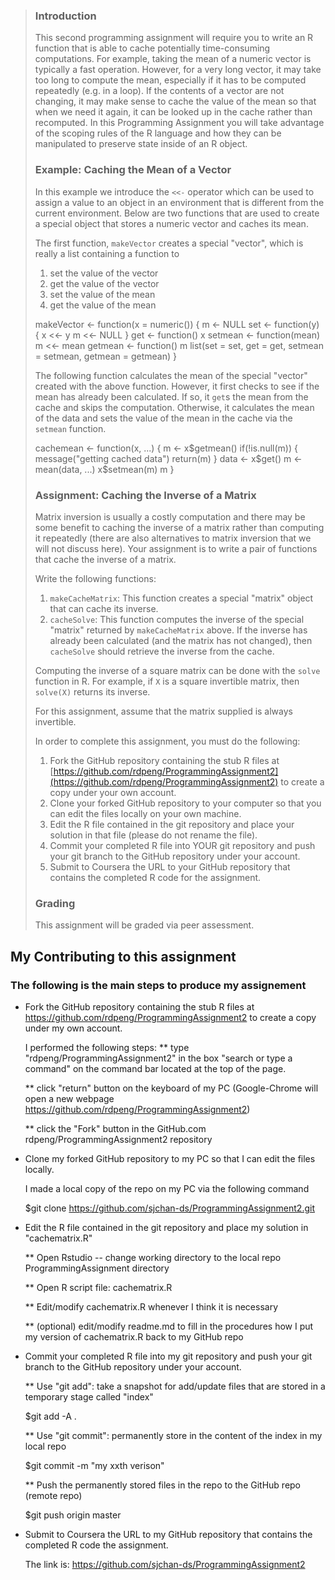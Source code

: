 >### Introduction
>
>This second programming assignment will require you to write an R
>function that is able to cache potentially time-consuming computations.
>For example, taking the mean of a numeric vector is typically a fast
>operation. However, for a very long vector, it may take too long to
>compute the mean, especially if it has to be computed repeatedly (e.g.
>in a loop). If the contents of a vector are not changing, it may make
>sense to cache the value of the mean so that when we need it again, it
>can be looked up in the cache rather than recomputed. In this
>Programming Assignment you will take advantage of the scoping rules of
>the R language and how they can be manipulated to preserve state inside
>of an R object.
>
>### Example: Caching the Mean of a Vector
>
>In this example we introduce the `<<-` operator which can be used to
>assign a value to an object in an environment that is different from the
>current environment. Below are two functions that are used to create a
>special object that stores a numeric vector and caches its mean.
>
>The first function, `makeVector` creates a special "vector", which is
>really a list containing a function to
>
>1.  set the value of the vector
>2.  get the value of the vector
>3.  set the value of the mean
>4.  get the value of the mean
>
> <!-- -->
>
>    makeVector <- function(x = numeric()) {
>            m <- NULL
>            set <- function(y) {
>                    x <<- y
>                    m <<- NULL
>            }
>            get <- function() x
>            setmean <- function(mean) m <<- mean
>            getmean <- function() m
>            list(set = set, get = get,
>                 setmean = setmean,
>                 getmean = getmean)
>    }
>
>The following function calculates the mean of the special "vector"
>created with the above function. However, it first checks to see if the
>mean has already been calculated. If so, it `get`s the mean from the
>cache and skips the computation. Otherwise, it calculates the mean of
>the data and sets the value of the mean in the cache via the `setmean`
>function.
>
>    cachemean <- function(x, ...) {
>            m <- x$getmean()
>            if(!is.null(m)) {
>                    message("getting cached data")
>                    return(m)
>            }
>            data <- x$get()
>            m <- mean(data, ...)
>            x$setmean(m)
>            m
>    }
>
>### Assignment: Caching the Inverse of a Matrix
>
>Matrix inversion is usually a costly computation and there may be some
>benefit to caching the inverse of a matrix rather than computing it
>repeatedly (there are also alternatives to matrix inversion that we will
>not discuss here). Your assignment is to write a pair of functions that
>cache the inverse of a matrix.
>
>Write the following functions:
>
>1.  `makeCacheMatrix`: This function creates a special "matrix" object
>    that can cache its inverse.
>2.  `cacheSolve`: This function computes the inverse of the special
>    "matrix" returned by `makeCacheMatrix` above. If the inverse has
>    already been calculated (and the matrix has not changed), then
>    `cacheSolve` should retrieve the inverse from the cache.
>
>Computing the inverse of a square matrix can be done with the `solve`
>function in R. For example, if `X` is a square invertible matrix, then
>`solve(X)` returns its inverse.
>
>For this assignment, assume that the matrix supplied is always
>invertible.
>
>In order to complete this assignment, you must do the following:
>
>1.  Fork the GitHub repository containing the stub R files at
>    [https://github.com/rdpeng/ProgrammingAssignment2](https://github.com/rdpeng/ProgrammingAssignment2)
>    to create a copy under your own account.
>2.  Clone your forked GitHub repository to your computer so that you can
>    edit the files locally on your own machine.
>3.  Edit the R file contained in the git repository and place your
>    solution in that file (please do not rename the file).
>4.  Commit your completed R file into YOUR git repository and push your
>    git branch to the GitHub repository under your account.
>5.  Submit to Coursera the URL to your GitHub repository that contains
>    the completed R code for the assignment.
>
>### Grading
>
>This assignment will be graded via peer assessment.
>

## My Contributing to this assignment

### The following is the main steps to produce my assignement

* Fork the GitHub repository containing the stub R files at
   https://github.com/rdpeng/ProgrammingAssignment2 to create a copy under my own account.
  
   I performed the following steps:
   ** type "rdpeng/ProgrammingAssignment2" in the box "search or type a command" on the 
     command bar located at the top of the page.
   
   ** click "return" button on the keyboard of my PC
     (Google-Chrome will open a new webpage https://github.com/rdpeng/ProgrammingAssignment2)
     
   ** click the "Fork" button in the GitHub.com rdpeng/ProgrammingAssignment2 repository
  

*  Clone my forked GitHub repository to my PC so that I can edit the files locally.

   I made a local copy of the repo on my PC via the following command 
  
     $git clone https://github.com/sjchan-ds/ProgrammingAssignment2.git
     

* Edit the R file contained in the git repository and place my solution in  "cachematrix.R"

  ** Open Rstudio -- change working directory to the local repo ProgrammingAssignment directory
 
  ** Open R script file: cachematrix.R
 
  ** Edit/modify cachematrix.R  whenever I think it is necessary
 
  ** (optional) edit/modify readme.md to fill in the procedures how I put my version of 
   cachematrix.R back to my GitHub repo
 

* Commit your completed R file into my git repository and push your git branch to 
the GitHub repository under your account.

  ** Use "git add": take a snapshot for add/update files that are stored in a temporary stage 
   called "index"
   
     $git add -A . 
     
  ** Use "git commit": permanently store in the content of the index in my local repo
 
     $git commit -m "my xxth verison"   
   
  ** Push the permanently stored files in the repo to the GitHub repo (remote repo)
 
     $git push origin master
     

* Submit to Coursera the URL to my GitHub repository that contains the completed R code 
   the assignment.
                   

  The  link is:
  https://github.com/sjchan-ds/ProgrammingAssignment2



